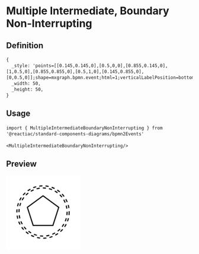 # Multiple Intermediate, Boundary Non-Interrupting

## Definition

```
{
  _style: 'points=[[0.145,0.145,0],[0.5,0,0],[0.855,0.145,0],[1,0.5,0],[0.855,0.855,0],[0.5,1,0],[0.145,0.855,0],[0,0.5,0]];shape=mxgraph.bpmn.event;html=1;verticalLabelPosition=bottom;labelBackgroundColor=#ffffff;verticalAlign=top;align=center;perimeter=ellipsePerimeter;outlineConnect=0;aspect=fixed;outline=boundNonint;symbol=multiple;',
  _width: 50,
  _height: 50,
}
```

## Usage

```
import { MultipleIntermediateBoundaryNonInterrupting } from '@reactiac/standard-components-diagrams/bpmn2Events'

<MultipleIntermediateBoundaryNonInterrupting/>
```

## Preview

<img src="./multiple-intermediate-boundary-non-interrupting.png" width="200"/>
